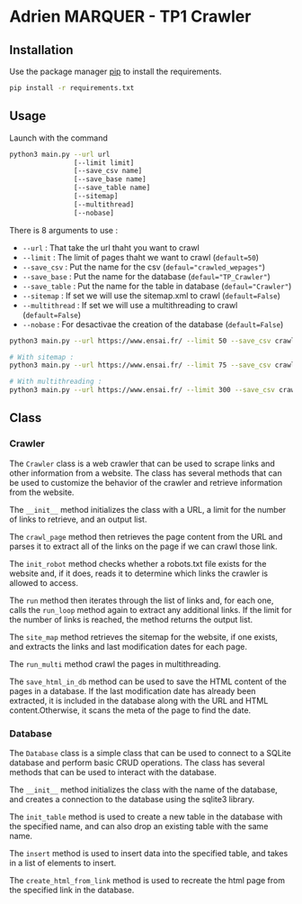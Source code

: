 # Adrien MARQUER - TP1 Crawler


## Installation

Use the package manager [pip](https://pip.pypa.io/en/stable/) to install the requirements.

```bash
pip install -r requirements.txt
```

## Usage

Launch with the command 
```bash
python3 main.py --url url 
                [--limit limit]
                [--save_csv name]
                [--save_base name]
                [--save_table name]
                [--sitemap]
                [--multithread]
                [--nobase]
```
There is 8 arguments to use :

- `--url` : That take the url thaht you want to crawl
- `--limit` : The limit of pages thaht we want to crawl (`default=50`)
- `--save_csv` : Put the name for the csv (`defaul="crawled_wepages"`)
- `--save_base` : Put the name for the database (`defaul="TP_Crawler"`)
- `--save_table` : Put the name for the table in database (`defaul="Crawler"`)
- `--sitemap` : If set we will use the sitemap.xml to crawl (`default=False`)
- `--multithread` : If set we will use a multithreading to crawl (`default=False`)
- `--nobase` : For desactivae the creation of the database (`default=False`)


```bash
python3 main.py --url https://www.ensai.fr/ --limit 50 --save_csv crawled_webpages

# With sitemap : 
python3 main.py --url https://www.ensai.fr/ --limit 75 --save_csv crawled_webpages_sitemap --sitemap --nobase

# With multithreading : 
python3 main.py --url https://www.ensai.fr/ --limit 300 --save_csv crawled_webpages_multithreading --multithread --nobase
```


## Class

### Crawler
The `Crawler` class is a web crawler that can be used to scrape links and other information from a website. The class has several methods that can be used to customize the behavior of the crawler and retrieve information from the website.


The `__init__` method initializes the class with a URL, a limit for the number of links to retrieve, and an output list. 

The `crawl_page` method then retrieves the page content from the URL and parses it to extract all of the links on the page if we can crawl those link. 

The `init_robot` method checks whether a robots.txt file exists for the website and, if it does, reads it to determine which links the crawler is allowed to access.

The `run` method then iterates through the list of links and, for each one, calls the `run_loop` method again to extract any additional links. If the limit for the number of links is reached, the method returns the output list.

The `site_map` method retrieves the sitemap for the website, if one exists, and extracts the links and last modification dates for each page. 

The `run_multi` method crawl the pages in multithreading. 

The `save_html_in_db` method can be used to save the HTML content of the pages in a database. If the last modification date has already been extracted, it is included in the database along with the URL and HTML content.Otherwise, it scans the meta of the page to find the date. 

### Database 

The `Database` class is a simple class that can be used to connect to a SQLite database and perform basic CRUD operations. The class has several methods that can be used to interact with the database.


The `__init__` method initializes the class with the name of the database, and creates a connection to the database using the sqlite3 library.

The `init_table` method is used to create a new table in the database with the specified name, and can also drop an existing table with the same name.

The `insert` method is used to insert data into the specified table, and takes in a list of elements to insert. 

The `create_html_from_link` method is used to recreate the html page from the specified link in the database.




